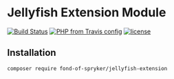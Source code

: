 # Jellyfish Extension Module
[![Build Status](https://travis-ci.org/fond-of/spryker-jellyfish-extension.svg?branch=master)](https://travis-ci.org/fond-of/spryker-jellyfish-extension)
[![PHP from Travis config](https://img.shields.io/travis/php-v/symfony/symfony.svg)](https://php.net/)
[![license](https://img.shields.io/github/license/mashape/apistatus.svg)](https://packagist.org/packages/fond-of-spryker/jellyfish-extension)

## Installation

```
composer require fond-of-spryker/jellyfish-extension
```
